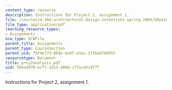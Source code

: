 ```yaml
---
content_type: resource
description: Instructions for Project 2, assignment 1.
file: /courses/4-104-architectural-design-intentions-spring-2004/50ea1070ecf71553486dc7face5cdf7f_proj2analysis.pdf
file_type: application/pdf
learning_resource_types:
- Assignments
ocw_type: OCWFile
parent_title: Assignments
parent_type: CourseSection
parent_uid: 79f9e773-069e-6a4f-e3ac-1ff6ebf8d955
resourcetype: Document
title: proj2analysis.pdf
uid: 50ea1070-ecf7-1553-486d-c7face5cdf7f
---
```

Instructions for Project 2, assignment 1.

